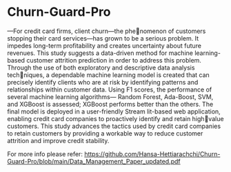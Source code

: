 # Churn-Guard-Pro

—For credit card firms, client churn—the phenomenon of customers stopping their card services—has grown to be a serious problem. It impedes long-term profitability and creates uncertainty about future revenues. This study suggests a data-driven method for machine learning-based customer attrition prediction in order to address this problem. Through the use of both exploratory and descriptive data analysis techniques, a dependable machine learning model is created that can precisely identify clients who are at risk by identifying patterns and relationships within customer data. Using F1 scores, the performance of several machine learning algorithms— Random Forest, Ada-Boost, SVM, and XGBoost is assessed; XGBoost performs better than the others. The final model is deployed in a user-friendly Stream lit-based web application, enabling credit card companies to proactively identify and retain highvalue customers. This study advances the tactics used by credit card companies to retain customers by providing a workable way to reduce customer attrition and improve credit stability.


For more info please refer:
https://github.com/Hansa-Hettiarachchi/Churn-Guard-Pro/blob/main/Data_Management_Paper_updated.pdf
